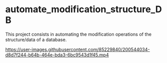 # automate_modification_structure_DB
This project consists in automating the modification operations of the structure/data of a database.  

https://user-images.githubusercontent.com/85229840/200544034-d8d7f244-b64b-464e-bda3-6bc9543d1f45.mp4


